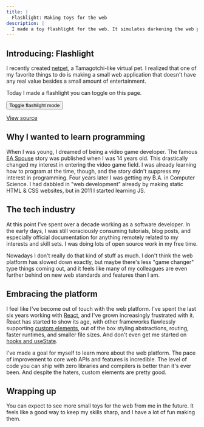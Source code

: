 ```yaml
---
title: |
  Flashlight: Making toys for the web
description: |
  I made a toy flashlight for the web. It simulates darkening the web page and following the cursor. It looks somewhat convincingly like a flashlight. Enjoy!
---
```


<script
  type="module"
  src="/static/elements/wavebeem-toy-flashlight.js?t={{ dateNow }}"
></script>

## Introducing: Flashlight

I recently created [netpet](https://netpet.wavebeem.com/), a Tamagotchi-like virtual pet. I realized that one of my favorite things to do is making a small web application that doesn't have any real value besides a small amount of entertainment.

Today I made a flashlight you can toggle on this page.

<wavebeem-toy-flashlight>
  <button class="candy-button candy-primary">Toggle flashlight mode</button>
</wavebeem-toy-flashlight>

[View source](/static/elements/wavebeem-toy-flashlight.js)

## Why I wanted to learn programming

When I was young, I dreamed of being a video game developer. The famous [EA Spouse](https://ea-spouse.livejournal.com/274.html) story was published when I was 14 years old. This drastically changed my interest in entering the video game field. I was already learning how to program at the time, though, and the story didn't suppress my interest in programming. Four years later I was getting my B.A. in Computer Science. I had dabbled in "web development" already by making static HTML & CSS websites, but in 2011 I started learning JS.

## The tech industry

At this point I've spent over a decade working as a software developer. In the early days, I was still voraciously consuming tutorials, blog posts, and especially official documentation for anything remotely related to my interests and skill sets. I was doing lots of open source work in my free time.

Nowadays I don't really do that kind of stuff as much. I don't think the web platform has slowed down exactly, but maybe there's less "game changer" type things coming out, and it feels like many of my colleagues are even further behind on new web standards and features than I am.

## Embracing the platform

I feel like I've become out of touch with the web platform. I've spent the last six years working with [React](https://react.dev/), and I've grown increasingly frustrated with it. React has started to show its age, with other frameworks flawlessly supporting [custom elements](https://custom-elements-everywhere.com/), out of the box styling abstractions, routing, faster runtimes, and smaller file sizes. And don't even get me started on [hooks and useState](/blog/2022/01/25/why-i-don-t-like-usestate/).

I've made a goal for myself to learn more about the web platform. The pace of improvement to core web APIs and features is incredible. The level of code you can ship with zero libraries and compilers is better than it's ever been. And despite the haters, custom elements are pretty good.

## Wrapping up

You can expect to see more small toys for the web from me in the future. It feels like a good way to keep my skills sharp, and I have a lot of fun making them.
